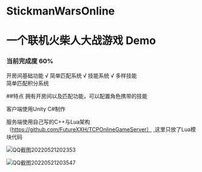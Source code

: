 # StickmanWarsOnline
# 一个联机火柴人大战游戏 Demo

### 当前完成度 60%
开房间基础功能 √
简单匹配系统 √
技能系统 √
多样技能     
简单匹配积分系统 


##特点
拥有开房间以及匹配功能，可以配置角色携带的技能


客户端使用Unity C#制作

服务端使用自己写的C++与Lua架构（https://github.com/FutureXXH/TCPOnlineGameServer）  ,这里只放了Lua模块代码


![QQ截图20220521202353](https://user-images.githubusercontent.com/60800578/169651424-62225c61-614d-4734-9311-5b57f9d9afbf.png)



![QQ截图20220521203547](https://user-images.githubusercontent.com/60800578/169651755-d19429c9-8961-440c-ba1b-36503e94507b.png)
